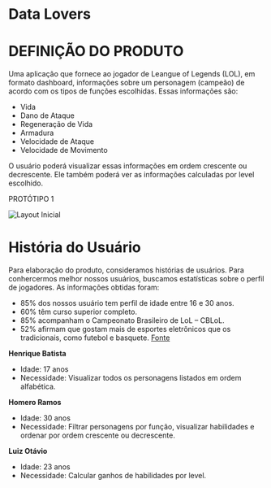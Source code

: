 # Data Lovers

# DEFINIÇÃO DO PRODUTO

Uma aplicação que fornece ao jogador de Leangue of Legends (LOL), em formato dashboard, informações sobre um personagem (campeão) de acordo com os tipos de funções escolhidas.
Essas informações são:
  - Vida
  - Dano de Ataque
  - Regeneração de Vida
  - Armadura
  - Velocidade de Ataque
  - Velocidade de Movimento

  O usuário poderá visualizar essas informações em ordem crescente ou decrescente. Ele também poderá ver as informações calculadas por level escolhido.

  PROTÓTIPO 1

![Layout Inicial](https://raw.githubusercontent.com/MiSilvaSouza/SAP003-data-lovers/master/src/Layout_usu%C3%A1rio_1.png)

# História do Usuário

Para elaboração do produto, consideramos histórias de usuários. 
Para conhercermos melhor nossos usuários, buscamos estatísticas sobre o perfil de jogadores. As informações obtidas foram:

 - 85% dos nossos usuário tem perfil de idade entre 16 e 30 anos.
 - 60% têm curso superior completo.
 - 85% acompanham o Campeonato Brasileiro de LoL – CBLoL.
 - 52% afirmam que gostam mais de esportes eletrônicos que os tradicionais, como futebol e basquete.
[Fonte](https://www.whow.com.br/global-trends/riot-jogadores-lol-game/) 
 

**Henrique Batista**

  - Idade: 17 anos
  - Necessidade: Visualizar todos os personagens listados em ordem alfabética.

**Homero Ramos**

  - Idade: 30 anos
  - Necessidade: Filtrar personagens por função, visualizar habilidades e ordenar por ordem crescente ou decrescente.

**Luiz Otávio**

  - Idade: 23 anos
  - Necessidade: Calcular ganhos de habilidades por level.

